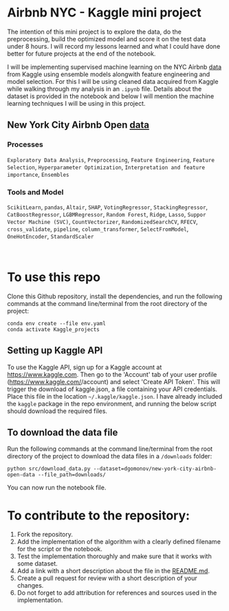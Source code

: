 # Airbnb NYC - Kaggle mini project
The intention of this mini project is to explore the data, do the preprocessing, build the optimized model and score it on the test data under 8 hours. I will record my lessons learned and what I could have done better for future projects at the end of the notebook.

I will be implementing supervised machine learning on the NYC Airbnb [data](https://www.kaggle.com/dgomonov/new-york-city-airbnb-open-data) from Kaggle using ensemble models alongwith feature engineering and model selection. For this I will be using cleaned data acquired from Kaggle while walking through my analysis in an `.ipynb` file. Details about the dataset is provided in the notebook and below I will mention the machine learning techniques I will be using in this project. 


## New York City Airbnb Open [data](https://www.kaggle.com/dgomonov/new-york-city-airbnb-open-data)
### Processes
`Exploratory Data Analysis`, `Preprocessing`, `Feature Engineering`, `Feature Selection`, `Hyperparameter Optimization`, `Interpretation and feature importance`, `Ensembles`

### Tools and Model
`ScikitLearn`, `pandas`, `Altair`, `SHAP`, `VotingRegressor`, `StackingRegressor`, `CatBoostRegressor`, `LGBMRegressor`, `Random Forest`, `Ridge`, `Lasso`, `Suppor Vector Machine (SVC)`, `CountVectorizer`, `RandomizedSearchCV`, `RFECV`, `cross_validate`, `pipeline`, `column_transformer`, `SelectFromModel`, `OneHotEncoder`, `StandardScaler`

<br>

# To use this repo
Clone this Github repository, install the dependencies, and run the 
following commands at the command line/terminal from the root directory of the project:

```
conda env create --file env.yaml
conda activate Kaggle_projects
```
## Setting up Kaggle API
To use the Kaggle API, sign up for a Kaggle account at https://www.kaggle.com. Then go to the 'Account' tab of your user profile (https://www.kaggle.com/<username>/account) and select 'Create API Token'. This will trigger the download of kaggle.json, a file containing your API credentials. Place this file in the location `~/.kaggle/kaggle.json`. I have already included the `kaggle` package in the repo environment, and running the below script should download the required files. 

## To download the data file
Run the following commands at the command line/terminal from the root directory of the project to download the data files in a `/downloads` folder:
```
python src/download_data.py --dataset=dgomonov/new-york-city-airbnb-open-data --file_path=downloads/
```

You can now run the notebook file.


# To contribute to the repository:
1. Fork the repository.
2. Add the implementation of the algorithm with a clearly defined filename for the script or the notebook.
3. Test the implementation thoroughly and make sure that it works with some dataset.
4. Add a link with a short description about the file in the [README.md](https://github.com/artanzand/Kaggle_projects/blob/main/README.md).
5. Create a pull request for review with a short description of your changes.
6. Do not forget to add attribution for references and sources used in the implementation.
